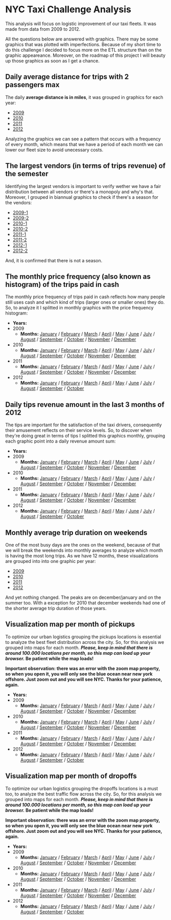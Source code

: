 # NYC Taxi Challenge Analysis

This analysis will focus on logistic improvement of our taxi fleets. It was made from data from 2009 to 2012.

All the questions below are answered with graphics. There may be some graphics that was plotted with imperfections. 
Because of my short time to do this challenge I decided to focus more on the ETL structure than on the graphic 
appeareance. Moreover, on the roadmap of this project I will beauty up those graphics as soon as I get a chance.

## Daily average distance for trips with 2 passengers max

The daily **average distance is in miles**, it was grouped in graphics for each year:

 - [2009](https://social-wiki-datalake.s3.amazonaws.com/data-sprints-eng-test/outputs/2009_daily_avg_trip_distance.png)
 - [2010](https://social-wiki-datalake.s3.amazonaws.com/data-sprints-eng-test/outputs/2010_daily_avg_trip_distance.png)
 - [2011](https://social-wiki-datalake.s3.amazonaws.com/data-sprints-eng-test/outputs/2011_daily_avg_trip_distance.png)
 - [2012](https://social-wiki-datalake.s3.amazonaws.com/data-sprints-eng-test/outputs/2012_daily_avg_trip_distance.png)

Analyzing the graphics we can see a pattern that occurs with a frequency of every month, which means that we have a 
period of each month we can lower our fleet size to avoid unecessary costs.

## The largest vendors (in terms of trips revenue) of the semester

Identifying the largest vendors is important to verify wether we have a fair distribution between all vendors or
there's a monopoly and why's that. Moreover, I grouped in biannual graphics to check if there's a season for the 
vendors:

 - [2009-1](https://social-wiki-datalake.s3.amazonaws.com/data-sprints-eng-test/outputs/2009-1_bianual_revenue_per_vendor.png)
 - [2009-2](https://social-wiki-datalake.s3.amazonaws.com/data-sprints-eng-test/outputs/2009-2_bianual_revenue_per_vendor.png)
 - [2010-1](https://social-wiki-datalake.s3.amazonaws.com/data-sprints-eng-test/outputs/2010-1_bianual_revenue_per_vendor.png)
 - [2010-2](https://social-wiki-datalake.s3.amazonaws.com/data-sprints-eng-test/outputs/2010-2_bianual_revenue_per_vendor.png)
 - [2011-1](https://social-wiki-datalake.s3.amazonaws.com/data-sprints-eng-test/outputs/2011-1_bianual_revenue_per_vendor.png)
 - [2011-2](https://social-wiki-datalake.s3.amazonaws.com/data-sprints-eng-test/outputs/2011-2_bianual_revenue_per_vendor.png)
 - [2012-1](https://social-wiki-datalake.s3.amazonaws.com/data-sprints-eng-test/outputs/2012-1_bianual_revenue_per_vendor.png)
 - [2012-2](https://social-wiki-datalake.s3.amazonaws.com/data-sprints-eng-test/outputs/2012-2_bianual_revenue_per_vendor.png)

And, it is confirmed that there is not a season.

## The monthly price frequency (also known as histogram) of the trips paid in cash

The monthly price frequency of trips paid in cash reflects how many people still uses cash and which kind of trips 
(larger ones or smaller ones) they do. So, to analyze it I splitted in monthly graphics with the price frequency
histogram:

 - **Years:**
 - 2009
    - **Months:**
      [January](https://social-wiki-datalake.s3.amazonaws.com/data-sprints-eng-test/outputs/monthly/2009-1_monthly_price_frequency.png)
    / [February](https://social-wiki-datalake.s3.amazonaws.com/data-sprints-eng-test/outputs/monthly/2009-2_monthly_price_frequency.png)
    / [March](https://social-wiki-datalake.s3.amazonaws.com/data-sprints-eng-test/outputs/monthly/2009-3_monthly_price_frequency.png)
    / [April](https://social-wiki-datalake.s3.amazonaws.com/data-sprints-eng-test/outputs/monthly/2009-4_monthly_price_frequency.png)
    / [May](https://social-wiki-datalake.s3.amazonaws.com/data-sprints-eng-test/outputs/monthly/2009-5_monthly_price_frequency.png)
    / [June](https://social-wiki-datalake.s3.amazonaws.com/data-sprints-eng-test/outputs/monthly/2009-6_monthly_price_frequency.png)
    / [July](https://social-wiki-datalake.s3.amazonaws.com/data-sprints-eng-test/outputs/monthly/2009-7_monthly_price_frequency.png)
    / [August](https://social-wiki-datalake.s3.amazonaws.com/data-sprints-eng-test/outputs/monthly/2009-8_monthly_price_frequency.png)
    / [September](https://social-wiki-datalake.s3.amazonaws.com/data-sprints-eng-test/outputs/monthly/2009-9_monthly_price_frequency.png)
    / [October](https://social-wiki-datalake.s3.amazonaws.com/data-sprints-eng-test/outputs/monthly/2009-10_monthly_price_frequency.png)
    / [November](https://social-wiki-datalake.s3.amazonaws.com/data-sprints-eng-test/outputs/monthly/2009-11_monthly_price_frequency.png)
    / [December](https://social-wiki-datalake.s3.amazonaws.com/data-sprints-eng-test/outputs/monthly/2009-12_monthly_price_frequency.png)
 - 2010
    - **Months:**
      [January](https://social-wiki-datalake.s3.amazonaws.com/data-sprints-eng-test/outputs/monthly/2010-1_monthly_price_frequency.png)
    / [February](https://social-wiki-datalake.s3.amazonaws.com/data-sprints-eng-test/outputs/monthly/2010-2_monthly_price_frequency.png)
    / [March](https://social-wiki-datalake.s3.amazonaws.com/data-sprints-eng-test/outputs/monthly/2010-3_monthly_price_frequency.png)
    / [April](https://social-wiki-datalake.s3.amazonaws.com/data-sprints-eng-test/outputs/monthly/2010-4_monthly_price_frequency.png)
    / [May](https://social-wiki-datalake.s3.amazonaws.com/data-sprints-eng-test/outputs/monthly/2010-5_monthly_price_frequency.png)
    / [June](https://social-wiki-datalake.s3.amazonaws.com/data-sprints-eng-test/outputs/monthly/2010-6_monthly_price_frequency.png)
    / [July](https://social-wiki-datalake.s3.amazonaws.com/data-sprints-eng-test/outputs/monthly/2010-7_monthly_price_frequency.png)
    / [August](https://social-wiki-datalake.s3.amazonaws.com/data-sprints-eng-test/outputs/monthly/2010-8_monthly_price_frequency.png)
    / [September](https://social-wiki-datalake.s3.amazonaws.com/data-sprints-eng-test/outputs/monthly/2010-9_monthly_price_frequency.png)
    / [October](https://social-wiki-datalake.s3.amazonaws.com/data-sprints-eng-test/outputs/monthly/2010-10_monthly_price_frequency.png)
    / [November](https://social-wiki-datalake.s3.amazonaws.com/data-sprints-eng-test/outputs/monthly/2010-11_monthly_price_frequency.png)
    / [December](https://social-wiki-datalake.s3.amazonaws.com/data-sprints-eng-test/outputs/monthly/2010-12_monthly_price_frequency.png)
 - 2011
    - **Months:**
      [January](https://social-wiki-datalake.s3.amazonaws.com/data-sprints-eng-test/outputs/monthly/2011-1_monthly_price_frequency.png)
    / [February](https://social-wiki-datalake.s3.amazonaws.com/data-sprints-eng-test/outputs/monthly/2011-2_monthly_price_frequency.png)
    / [March](https://social-wiki-datalake.s3.amazonaws.com/data-sprints-eng-test/outputs/monthly/2011-3_monthly_price_frequency.png)
    / [April](https://social-wiki-datalake.s3.amazonaws.com/data-sprints-eng-test/outputs/monthly/2011-4_monthly_price_frequency.png)
    / [May](https://social-wiki-datalake.s3.amazonaws.com/data-sprints-eng-test/outputs/monthly/2011-5_monthly_price_frequency.png)
    / [June](https://social-wiki-datalake.s3.amazonaws.com/data-sprints-eng-test/outputs/monthly/2011-6_monthly_price_frequency.png)
    / [July](https://social-wiki-datalake.s3.amazonaws.com/data-sprints-eng-test/outputs/monthly/2011-7_monthly_price_frequency.png)
    / [August](https://social-wiki-datalake.s3.amazonaws.com/data-sprints-eng-test/outputs/monthly/2011-8_monthly_price_frequency.png)
    / [September](https://social-wiki-datalake.s3.amazonaws.com/data-sprints-eng-test/outputs/monthly/2011-9_monthly_price_frequency.png)
    / [October](https://social-wiki-datalake.s3.amazonaws.com/data-sprints-eng-test/outputs/monthly/2011-10_monthly_price_frequency.png)
    / [November](https://social-wiki-datalake.s3.amazonaws.com/data-sprints-eng-test/outputs/monthly/2011-11_monthly_price_frequency.png)
    / [December](https://social-wiki-datalake.s3.amazonaws.com/data-sprints-eng-test/outputs/monthly/2011-12_monthly_price_frequency.png)
 - 2012
    - **Months:**
      [January](https://social-wiki-datalake.s3.amazonaws.com/data-sprints-eng-test/outputs/monthly/2012-1_monthly_price_frequency.png)
    / [February](https://social-wiki-datalake.s3.amazonaws.com/data-sprints-eng-test/outputs/monthly/2012-2_monthly_price_frequency.png)
    / [March](https://social-wiki-datalake.s3.amazonaws.com/data-sprints-eng-test/outputs/monthly/2012-3_monthly_price_frequency.png)
    / [April](https://social-wiki-datalake.s3.amazonaws.com/data-sprints-eng-test/outputs/monthly/2012-4_monthly_price_frequency.png)
    / [May](https://social-wiki-datalake.s3.amazonaws.com/data-sprints-eng-test/outputs/monthly/2012-5_monthly_price_frequency.png)
    / [June](https://social-wiki-datalake.s3.amazonaws.com/data-sprints-eng-test/outputs/monthly/2012-6_monthly_price_frequency.png)
    / [July](https://social-wiki-datalake.s3.amazonaws.com/data-sprints-eng-test/outputs/monthly/2012-7_monthly_price_frequency.png)
    / [August](https://social-wiki-datalake.s3.amazonaws.com/data-sprints-eng-test/outputs/monthly/2012-8_monthly_price_frequency.png)
    / [September](https://social-wiki-datalake.s3.amazonaws.com/data-sprints-eng-test/outputs/monthly/2012-9_monthly_price_frequency.png)
    / [October](https://social-wiki-datalake.s3.amazonaws.com/data-sprints-eng-test/outputs/monthly/2012-10_monthly_price_frequency.png)

## Daily tips revenue amount in the last 3 months of 2012

The tips are important for the satisfaction of the taxi drivers, consequently their amusement reflects on their service
levels. So, to discover when they're doing great in terms of tips I splitted this graphics monthly, grouping each
graphic point into a daily revenue amount sum:

 - **Years:**
 - 2009
    - **Months:**
      [January](https://social-wiki-datalake.s3.amazonaws.com/data-sprints-eng-test/outputs/monthly/2009-1_daily_tip_amount.png)
    / [February](https://social-wiki-datalake.s3.amazonaws.com/data-sprints-eng-test/outputs/monthly/2009-2_daily_tip_amount.png)
    / [March](https://social-wiki-datalake.s3.amazonaws.com/data-sprints-eng-test/outputs/monthly/2009-3_daily_tip_amount.png)
    / [April](https://social-wiki-datalake.s3.amazonaws.com/data-sprints-eng-test/outputs/monthly/2009-4_daily_tip_amount.png)
    / [May](https://social-wiki-datalake.s3.amazonaws.com/data-sprints-eng-test/outputs/monthly/2009-5_daily_tip_amount.png)
    / [June](https://social-wiki-datalake.s3.amazonaws.com/data-sprints-eng-test/outputs/monthly/2009-6_daily_tip_amount.png)
    / [July](https://social-wiki-datalake.s3.amazonaws.com/data-sprints-eng-test/outputs/monthly/2009-7_daily_tip_amount.png)
    / [August](https://social-wiki-datalake.s3.amazonaws.com/data-sprints-eng-test/outputs/monthly/2009-8_daily_tip_amount.png)
    / [September](https://social-wiki-datalake.s3.amazonaws.com/data-sprints-eng-test/outputs/monthly/2009-9_daily_tip_amount.png)
    / [October](https://social-wiki-datalake.s3.amazonaws.com/data-sprints-eng-test/outputs/monthly/2009-10_daily_tip_amount.png)
    / [November](https://social-wiki-datalake.s3.amazonaws.com/data-sprints-eng-test/outputs/monthly/2009-11_daily_tip_amount.png)
    / [December](https://social-wiki-datalake.s3.amazonaws.com/data-sprints-eng-test/outputs/monthly/2009-12_daily_tip_amount.png)
 - 2010
    - **Months:**
      [January](https://social-wiki-datalake.s3.amazonaws.com/data-sprints-eng-test/outputs/monthly/2010-1_daily_tip_amount.png)
    / [February](https://social-wiki-datalake.s3.amazonaws.com/data-sprints-eng-test/outputs/monthly/2010-2_daily_tip_amount.png)
    / [March](https://social-wiki-datalake.s3.amazonaws.com/data-sprints-eng-test/outputs/monthly/2010-3_daily_tip_amount.png)
    / [April](https://social-wiki-datalake.s3.amazonaws.com/data-sprints-eng-test/outputs/monthly/2010-4_daily_tip_amount.png)
    / [May](https://social-wiki-datalake.s3.amazonaws.com/data-sprints-eng-test/outputs/monthly/2010-5_daily_tip_amount.png)
    / [June](https://social-wiki-datalake.s3.amazonaws.com/data-sprints-eng-test/outputs/monthly/2010-6_daily_tip_amount.png)
    / [July](https://social-wiki-datalake.s3.amazonaws.com/data-sprints-eng-test/outputs/monthly/2010-7_daily_tip_amount.png)
    / [August](https://social-wiki-datalake.s3.amazonaws.com/data-sprints-eng-test/outputs/monthly/2010-8_daily_tip_amount.png)
    / [September](https://social-wiki-datalake.s3.amazonaws.com/data-sprints-eng-test/outputs/monthly/2010-9_daily_tip_amount.png)
    / [October](https://social-wiki-datalake.s3.amazonaws.com/data-sprints-eng-test/outputs/monthly/2010-10_daily_tip_amount.png)
    / [November](https://social-wiki-datalake.s3.amazonaws.com/data-sprints-eng-test/outputs/monthly/2010-11_daily_tip_amount.png)
    / [December](https://social-wiki-datalake.s3.amazonaws.com/data-sprints-eng-test/outputs/monthly/2010-12_daily_tip_amount.png)
 - 2011
    - **Months:**
      [January](https://social-wiki-datalake.s3.amazonaws.com/data-sprints-eng-test/outputs/monthly/2011-1_daily_tip_amount.png)
    / [February](https://social-wiki-datalake.s3.amazonaws.com/data-sprints-eng-test/outputs/monthly/2011-2_daily_tip_amount.png)
    / [March](https://social-wiki-datalake.s3.amazonaws.com/data-sprints-eng-test/outputs/monthly/2011-3_daily_tip_amount.png)
    / [April](https://social-wiki-datalake.s3.amazonaws.com/data-sprints-eng-test/outputs/monthly/2011-4_daily_tip_amount.png)
    / [May](https://social-wiki-datalake.s3.amazonaws.com/data-sprints-eng-test/outputs/monthly/2011-5_daily_tip_amount.png)
    / [June](https://social-wiki-datalake.s3.amazonaws.com/data-sprints-eng-test/outputs/monthly/2011-6_daily_tip_amount.png)
    / [July](https://social-wiki-datalake.s3.amazonaws.com/data-sprints-eng-test/outputs/monthly/2011-7_daily_tip_amount.png)
    / [August](https://social-wiki-datalake.s3.amazonaws.com/data-sprints-eng-test/outputs/monthly/2011-8_daily_tip_amount.png)
    / [September](https://social-wiki-datalake.s3.amazonaws.com/data-sprints-eng-test/outputs/monthly/2011-9_daily_tip_amount.png)
    / [October](https://social-wiki-datalake.s3.amazonaws.com/data-sprints-eng-test/outputs/monthly/2011-10_daily_tip_amount.png)
    / [November](https://social-wiki-datalake.s3.amazonaws.com/data-sprints-eng-test/outputs/monthly/2011-11_daily_tip_amount.png)
    / [December](https://social-wiki-datalake.s3.amazonaws.com/data-sprints-eng-test/outputs/monthly/2011-12_daily_tip_amount.png)
 - 2012
    - **Months:**
      [January](https://social-wiki-datalake.s3.amazonaws.com/data-sprints-eng-test/outputs/monthly/2012-1_daily_tip_amount.png)
    / [February](https://social-wiki-datalake.s3.amazonaws.com/data-sprints-eng-test/outputs/monthly/2012-2_daily_tip_amount.png)
    / [March](https://social-wiki-datalake.s3.amazonaws.com/data-sprints-eng-test/outputs/monthly/2012-3_daily_tip_amount.png)
    / [April](https://social-wiki-datalake.s3.amazonaws.com/data-sprints-eng-test/outputs/monthly/2012-4_daily_tip_amount.png)
    / [May](https://social-wiki-datalake.s3.amazonaws.com/data-sprints-eng-test/outputs/monthly/2012-5_daily_tip_amount.png)
    / [June](https://social-wiki-datalake.s3.amazonaws.com/data-sprints-eng-test/outputs/monthly/2012-6_daily_tip_amount.png)
    / [July](https://social-wiki-datalake.s3.amazonaws.com/data-sprints-eng-test/outputs/monthly/2012-7_daily_tip_amount.png)
    / [August](https://social-wiki-datalake.s3.amazonaws.com/data-sprints-eng-test/outputs/monthly/2012-8_daily_tip_amount.png)
    / [September](https://social-wiki-datalake.s3.amazonaws.com/data-sprints-eng-test/outputs/monthly/2012-9_daily_tip_amount.png)
    / [October](https://social-wiki-datalake.s3.amazonaws.com/data-sprints-eng-test/outputs/monthly/2012-10_daily_tip_amount.png)

## Monthly average trip duration on weekends

One of the most busy days are the ones on the weekend, because of that we will break the weekends into monthly averages
to analyze which month is having the most long trips. As we have 12 months, these visualizations are grouped into
into one graphic per year:

 - [2009](https://social-wiki-datalake.s3.amazonaws.com/data-sprints-eng-test/outputs/2009_monthly_avg_weekend_trips_duration.png)
 - [2010](https://social-wiki-datalake.s3.amazonaws.com/data-sprints-eng-test/outputs/2010_monthly_avg_weekend_trips_duration.png)
 - [2011](https://social-wiki-datalake.s3.amazonaws.com/data-sprints-eng-test/outputs/2011_monthly_avg_weekend_trips_duration.png)
 - [2012](https://social-wiki-datalake.s3.amazonaws.com/data-sprints-eng-test/outputs/2012_monthly_avg_weekend_trips_duration.png)
 
And yet nothing changed. The peaks are on december/january and on the summer too. With a exception for 2010 that december
weekends had one of the shorter average trip duration of those years.

## Visualization map per month of pickups 

To optimize our urban logistics grouping the pickups locations is essential to analyze the best fleet distribution
across the city. So, for this analysis we grouped into maps for each month. **_Please, keep in mind that there
is around 100.000 locations per month, so this map can load up your browser._ Be patient while the map loads!**

**Important observation: there was an error with the zoom map property, so when you open it, you will only see
the blue ocean near new york offshore. Just zoom out and you will see NYC. Thanks for your patience, again.**
 - **Years:**
 - 2009
    - **Months:**
      [January](https://social-wiki-datalake.s3.amazonaws.com/data-sprints-eng-test/outputs/monthly/2009-1_pickups_map.html)
    / [February](https://social-wiki-datalake.s3.amazonaws.com/data-sprints-eng-test/outputs/monthly/2009-2_pickups_map.html)
    / [March](https://social-wiki-datalake.s3.amazonaws.com/data-sprints-eng-test/outputs/monthly/2009-3_pickups_map.html)
    / [April](https://social-wiki-datalake.s3.amazonaws.com/data-sprints-eng-test/outputs/monthly/2009-4_pickups_map.html)
    / [May](https://social-wiki-datalake.s3.amazonaws.com/data-sprints-eng-test/outputs/monthly/2009-5_pickups_map.html)
    / [June](https://social-wiki-datalake.s3.amazonaws.com/data-sprints-eng-test/outputs/monthly/2009-6_pickups_map.html)
    / [July](https://social-wiki-datalake.s3.amazonaws.com/data-sprints-eng-test/outputs/monthly/2009-7_pickups_map.html)
    / [August](https://social-wiki-datalake.s3.amazonaws.com/data-sprints-eng-test/outputs/monthly/2009-8_pickups_map.html)
    / [September](https://social-wiki-datalake.s3.amazonaws.com/data-sprints-eng-test/outputs/monthly/2009-9_pickups_map.html)
    / [October](https://social-wiki-datalake.s3.amazonaws.com/data-sprints-eng-test/outputs/monthly/2009-10_pickups_map.html)
    / [November](https://social-wiki-datalake.s3.amazonaws.com/data-sprints-eng-test/outputs/monthly/2009-11_pickups_map.html)
    / [December](https://social-wiki-datalake.s3.amazonaws.com/data-sprints-eng-test/outputs/monthly/2009-12_pickups_map.html)
 - 2010
    - **Months:**
      [January](https://social-wiki-datalake.s3.amazonaws.com/data-sprints-eng-test/outputs/monthly/2010-1_pickups_map.html)
    / [February](https://social-wiki-datalake.s3.amazonaws.com/data-sprints-eng-test/outputs/monthly/2010-2_pickups_map.html)
    / [March](https://social-wiki-datalake.s3.amazonaws.com/data-sprints-eng-test/outputs/monthly/2010-3_pickups_map.html)
    / [April](https://social-wiki-datalake.s3.amazonaws.com/data-sprints-eng-test/outputs/monthly/2010-4_pickups_map.html)
    / [May](https://social-wiki-datalake.s3.amazonaws.com/data-sprints-eng-test/outputs/monthly/2010-5_pickups_map.html)
    / [June](https://social-wiki-datalake.s3.amazonaws.com/data-sprints-eng-test/outputs/monthly/2010-6_pickups_map.html)
    / [July](https://social-wiki-datalake.s3.amazonaws.com/data-sprints-eng-test/outputs/monthly/2010-7_pickups_map.html)
    / [August](https://social-wiki-datalake.s3.amazonaws.com/data-sprints-eng-test/outputs/monthly/2010-8_pickups_map.html)
    / [September](https://social-wiki-datalake.s3.amazonaws.com/data-sprints-eng-test/outputs/monthly/2010-9_pickups_map.html)
    / [October](https://social-wiki-datalake.s3.amazonaws.com/data-sprints-eng-test/outputs/monthly/2010-10_pickups_map.html)
    / [November](https://social-wiki-datalake.s3.amazonaws.com/data-sprints-eng-test/outputs/monthly/2010-11_pickups_map.html)
    / [December](https://social-wiki-datalake.s3.amazonaws.com/data-sprints-eng-test/outputs/monthly/2010-12_pickups_map.html)
 - 2011
    - **Months:**
      [January](https://social-wiki-datalake.s3.amazonaws.com/data-sprints-eng-test/outputs/monthly/2011-1_pickups_map.html)
    / [February](https://social-wiki-datalake.s3.amazonaws.com/data-sprints-eng-test/outputs/monthly/2011-2_pickups_map.html)
    / [March](https://social-wiki-datalake.s3.amazonaws.com/data-sprints-eng-test/outputs/monthly/2011-3_pickups_map.html)
    / [April](https://social-wiki-datalake.s3.amazonaws.com/data-sprints-eng-test/outputs/monthly/2011-4_pickups_map.html)
    / [May](https://social-wiki-datalake.s3.amazonaws.com/data-sprints-eng-test/outputs/monthly/2011-5_pickups_map.html)
    / [June](https://social-wiki-datalake.s3.amazonaws.com/data-sprints-eng-test/outputs/monthly/2011-6_pickups_map.html)
    / [July](https://social-wiki-datalake.s3.amazonaws.com/data-sprints-eng-test/outputs/monthly/2011-7_pickups_map.html)
    / [August](https://social-wiki-datalake.s3.amazonaws.com/data-sprints-eng-test/outputs/monthly/2011-8_pickups_map.html)
    / [September](https://social-wiki-datalake.s3.amazonaws.com/data-sprints-eng-test/outputs/monthly/2011-9_pickups_map.html)
    / [October](https://social-wiki-datalake.s3.amazonaws.com/data-sprints-eng-test/outputs/monthly/2011-10_pickups_map.html)
    / [November](https://social-wiki-datalake.s3.amazonaws.com/data-sprints-eng-test/outputs/monthly/2011-11_pickups_map.html)
    / [December](https://social-wiki-datalake.s3.amazonaws.com/data-sprints-eng-test/outputs/monthly/2011-12_pickups_map.html)
 - 2012
    - **Months:**
      [January](https://social-wiki-datalake.s3.amazonaws.com/data-sprints-eng-test/outputs/monthly/2012-1_pickups_map.html)
    / [February](https://social-wiki-datalake.s3.amazonaws.com/data-sprints-eng-test/outputs/monthly/2012-2_pickups_map.html)
    / [March](https://social-wiki-datalake.s3.amazonaws.com/data-sprints-eng-test/outputs/monthly/2012-3_pickups_map.html)
    / [April](https://social-wiki-datalake.s3.amazonaws.com/data-sprints-eng-test/outputs/monthly/2012-4_pickups_map.html)
    / [May](https://social-wiki-datalake.s3.amazonaws.com/data-sprints-eng-test/outputs/monthly/2012-5_pickups_map.html)
    / [June](https://social-wiki-datalake.s3.amazonaws.com/data-sprints-eng-test/outputs/monthly/2012-6_pickups_map.html)
    / [July](https://social-wiki-datalake.s3.amazonaws.com/data-sprints-eng-test/outputs/monthly/2012-7_pickups_map.html)
    / [August](https://social-wiki-datalake.s3.amazonaws.com/data-sprints-eng-test/outputs/monthly/2012-8_pickups_map.html)
    / [September](https://social-wiki-datalake.s3.amazonaws.com/data-sprints-eng-test/outputs/monthly/2012-9_pickups_map.html)
    / [October](https://social-wiki-datalake.s3.amazonaws.com/data-sprints-eng-test/outputs/monthly/2012-10_pickups_map.html)

## Visualization map per month of dropoffs

To optimize our urban logistics grouping the dropoffs locations is a must too, to analyze the best traffic flow
across the city. So, for this analysis we grouped into maps for each month. **_Please, keep in mind that there
is around 100.000 locations per month, so this map can load up your browser._ Be patient while the map loads!**

**Important observation: there was an error with the zoom map property, so when you open it, you will only see
the blue ocean near new york offshore. Just zoom out and you will see NYC. Thanks for your patience, again.**
 - **Years:**
 - 2009
    - **Months:**
      [January](https://social-wiki-datalake.s3.amazonaws.com/data-sprints-eng-test/outputs/monthly/2009-1_dropoffs_map.html)
    / [February](https://social-wiki-datalake.s3.amazonaws.com/data-sprints-eng-test/outputs/monthly/2009-2_dropoffs_map.html)
    / [March](https://social-wiki-datalake.s3.amazonaws.com/data-sprints-eng-test/outputs/monthly/2009-3_dropoffs_map.html)
    / [April](https://social-wiki-datalake.s3.amazonaws.com/data-sprints-eng-test/outputs/monthly/2009-4_dropoffs_map.html)
    / [May](https://social-wiki-datalake.s3.amazonaws.com/data-sprints-eng-test/outputs/monthly/2009-5_dropoffs_map.html)
    / [June](https://social-wiki-datalake.s3.amazonaws.com/data-sprints-eng-test/outputs/monthly/2009-6_dropoffs_map.html)
    / [July](https://social-wiki-datalake.s3.amazonaws.com/data-sprints-eng-test/outputs/monthly/2009-7_dropoffs_map.html)
    / [August](https://social-wiki-datalake.s3.amazonaws.com/data-sprints-eng-test/outputs/monthly/2009-8_dropoffs_map.html)
    / [September](https://social-wiki-datalake.s3.amazonaws.com/data-sprints-eng-test/outputs/monthly/2009-9_dropoffs_map.html)
    / [October](https://social-wiki-datalake.s3.amazonaws.com/data-sprints-eng-test/outputs/monthly/2009-10_dropoffs_map.html)
    / [November](https://social-wiki-datalake.s3.amazonaws.com/data-sprints-eng-test/outputs/monthly/2009-11_dropoffs_map.html)
    / [December](https://social-wiki-datalake.s3.amazonaws.com/data-sprints-eng-test/outputs/monthly/2009-12_dropoffs_map.html)
 - 2010
    - **Months:**
      [January](https://social-wiki-datalake.s3.amazonaws.com/data-sprints-eng-test/outputs/monthly/2010-1_dropoffs_map.html)
    / [February](https://social-wiki-datalake.s3.amazonaws.com/data-sprints-eng-test/outputs/monthly/2010-2_dropoffs_map.html)
    / [March](https://social-wiki-datalake.s3.amazonaws.com/data-sprints-eng-test/outputs/monthly/2010-3_dropoffs_map.html)
    / [April](https://social-wiki-datalake.s3.amazonaws.com/data-sprints-eng-test/outputs/monthly/2010-4_dropoffs_map.html)
    / [May](https://social-wiki-datalake.s3.amazonaws.com/data-sprints-eng-test/outputs/monthly/2010-5_dropoffs_map.html)
    / [June](https://social-wiki-datalake.s3.amazonaws.com/data-sprints-eng-test/outputs/monthly/2010-6_dropoffs_map.html)
    / [July](https://social-wiki-datalake.s3.amazonaws.com/data-sprints-eng-test/outputs/monthly/2010-7_dropoffs_map.html)
    / [August](https://social-wiki-datalake.s3.amazonaws.com/data-sprints-eng-test/outputs/monthly/2010-8_dropoffs_map.html)
    / [September](https://social-wiki-datalake.s3.amazonaws.com/data-sprints-eng-test/outputs/monthly/2010-9_dropoffs_map.html)
    / [October](https://social-wiki-datalake.s3.amazonaws.com/data-sprints-eng-test/outputs/monthly/2010-10_dropoffs_map.html)
    / [November](https://social-wiki-datalake.s3.amazonaws.com/data-sprints-eng-test/outputs/monthly/2010-11_dropoffs_map.html)
    / [December](https://social-wiki-datalake.s3.amazonaws.com/data-sprints-eng-test/outputs/monthly/2010-12_dropoffs_map.html)
 - 2011
    - **Months:**
      [January](https://social-wiki-datalake.s3.amazonaws.com/data-sprints-eng-test/outputs/monthly/2011-1_dropoffs_map.html)
    / [February](https://social-wiki-datalake.s3.amazonaws.com/data-sprints-eng-test/outputs/monthly/2011-2_dropoffs_map.html)
    / [March](https://social-wiki-datalake.s3.amazonaws.com/data-sprints-eng-test/outputs/monthly/2011-3_dropoffs_map.html)
    / [April](https://social-wiki-datalake.s3.amazonaws.com/data-sprints-eng-test/outputs/monthly/2011-4_dropoffs_map.html)
    / [May](https://social-wiki-datalake.s3.amazonaws.com/data-sprints-eng-test/outputs/monthly/2011-5_dropoffs_map.html)
    / [June](https://social-wiki-datalake.s3.amazonaws.com/data-sprints-eng-test/outputs/monthly/2011-6_dropoffs_map.html)
    / [July](https://social-wiki-datalake.s3.amazonaws.com/data-sprints-eng-test/outputs/monthly/2011-7_dropoffs_map.html)
    / [August](https://social-wiki-datalake.s3.amazonaws.com/data-sprints-eng-test/outputs/monthly/2011-8_dropoffs_map.html)
    / [September](https://social-wiki-datalake.s3.amazonaws.com/data-sprints-eng-test/outputs/monthly/2011-9_dropoffs_map.html)
    / [October](https://social-wiki-datalake.s3.amazonaws.com/data-sprints-eng-test/outputs/monthly/2011-10_dropoffs_map.html)
    / [November](https://social-wiki-datalake.s3.amazonaws.com/data-sprints-eng-test/outputs/monthly/2011-11_dropoffs_map.html)
    / [December](https://social-wiki-datalake.s3.amazonaws.com/data-sprints-eng-test/outputs/monthly/2011-12_dropoffs_map.html)
 - 2012
    - **Months:**
      [January](https://social-wiki-datalake.s3.amazonaws.com/data-sprints-eng-test/outputs/monthly/2012-1_dropoffs_map.html)
    / [February](https://social-wiki-datalake.s3.amazonaws.com/data-sprints-eng-test/outputs/monthly/2012-2_dropoffs_map.html)
    / [March](https://social-wiki-datalake.s3.amazonaws.com/data-sprints-eng-test/outputs/monthly/2012-3_dropoffs_map.html)
    / [April](https://social-wiki-datalake.s3.amazonaws.com/data-sprints-eng-test/outputs/monthly/2012-4_dropoffs_map.html)
    / [May](https://social-wiki-datalake.s3.amazonaws.com/data-sprints-eng-test/outputs/monthly/2012-5_dropoffs_map.html)
    / [June](https://social-wiki-datalake.s3.amazonaws.com/data-sprints-eng-test/outputs/monthly/2012-6_dropoffs_map.html)
    / [July](https://social-wiki-datalake.s3.amazonaws.com/data-sprints-eng-test/outputs/monthly/2012-7_dropoffs_map.html)
    / [August](https://social-wiki-datalake.s3.amazonaws.com/data-sprints-eng-test/outputs/monthly/2012-8_dropoffs_map.html)
    / [September](https://social-wiki-datalake.s3.amazonaws.com/data-sprints-eng-test/outputs/monthly/2012-9_dropoffs_map.html)
    / [October](https://social-wiki-datalake.s3.amazonaws.com/data-sprints-eng-test/outputs/monthly/2012-10_dropoffs_map.html)

